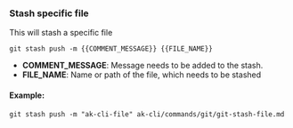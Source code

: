 ### Stash specific file

This will stash a specific file

`git stash push -m {{COMMENT_MESSAGE}} {{FILE_NAME}}`

- <b>COMMENT_MESSAGE</b>: Message needs to be added to the stash.  
- <b>FILE_NAME</b>: Name or path of the file, which needs to be stashed

#### Example:

`git stash push -m "ak-cli-file" ak-cli/commands/git/git-stash-file.md`